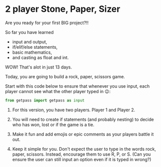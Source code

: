 # 2 player Stone, Paper, Sizer
Are you ready for your first BIG project?!!

So far you have learned

- input and output,
- if/elif/else statements,
- basic mathematics,
- and casting as float and int.

WOW! That's alot in just 13 days.

Today, you are going to build a rock, paper, scissors game.

Start with this code below to ensure that whenever you use input, each player cannot see what the other player typed in 😉:
```py
from getpass import getpass as input
```
1. For this version, you have two players. Player 1 and Player 2.

2. You will need to create if statements (and probably nesting) to decide who has won, lost or if the game is a tie.

3. Make it fun and add emojis or epic comments as your players battle it out.

4. Keep it simple for you. Don't expect the user to type in the words rock, paper, scissors. Instead, encourage them to use R, P, or S. (Can you ensure the user can still input an option even if it is typed in wrong?)